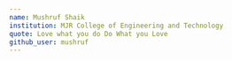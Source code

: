 ```yaml
---
name: Mushruf Shaik
institution: MJR College of Engineering and Technology
quote: Love what you do Do What you Love
github_user: mushruf
---
```

